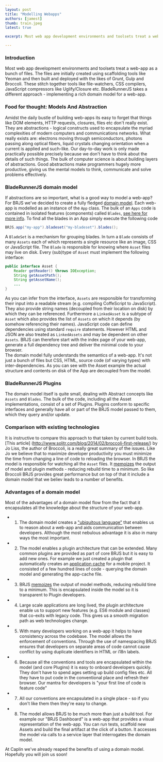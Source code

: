 ```yaml
---
layout: post
title: "Modelling Webapps"
authors: [jamest]
thumb: train.jpeg
latest: true

excerpt: Most web app development environments and toolsets treat a web-app as a bunch of files. The files are initially created using scaffolding tools like Yeoman and then built and deployed with the likes of Grunt, Gulp and Broccoli. These stitch together tools like file-watchers, CSS compilers, JavaScript compressors like Uglify/Closure etc. BladeRunnerJS takes a radically different approach - implementing a rich domain model for a web-app. Find out why?

---
```


### Introduction
Most web app development environments and toolsets treat a web-app as a bunch of files. The files are initially 
created using scaffolding tools like Yeoman and then built and deployed with the likes of Grunt, Gulp and Broccoli. 
These stitch together tools like file-watchers, CSS compilers, JavaScript compressors like Uglify/Closure etc. 
BladeRunnerJS takes a different approach - implementing a rich domain model for a web-app. 


### Food for thought: Models And Abstraction
Amidst the daily bustle of building web-apps its easy to forget that things like DOM elements, HTTP requests, closures, files etc
don't really exist. They are abstractions - logical constructs used to encapsulate the myriad complexities of modern computers
and communications networks. What really exists are: electrons moving through semiconductors, photons passing along optical 
fibers, liquid crystals changing orientation when a current is applied and such-like. 
Our day-to-day work is only made practically possible precisely because we don't have to think about the details of such things. The
bulk of computer science is about building layers of abstractions. Good abstractions make programmers hugely more productive, giving
us the mental models to think, communicate and solve problems effectively. 

### BladeRunnerJS domain model
If abstractions are so important, what is a good way to model a web-app? For BRJS we've decided to create a fully fledged 
[domain model](http://en.wikipedia.org/wiki/Domain_model). Each web-app is modelled as an instance of the ```App``` class. The bulk of an ```Apps```
code is contained in isolated features (components) called ``Blades``, [see here for more info](http://bladerunnerjs.org/docs/concepts/blades/).
To find all the blades in an App simply execute the following code

```java
BRJS.app("my-app").bladeset("my-bladeset").blades();
```

A ```BladeSet``` is a mechanism for grouping blades. In turn a ```Blade``` consists of many ```Assets``` each of which represents a single resource like an image, CSS or JavaScript file.
The ```Blade``` is responsible for knowing where ```Asset``` files may live on disk. Every (sub)type of ```Asset``` must implement the following interface: 

```java
public interface Asset {
	Reader getReader() throws IOException;
	String getAssetPath();
	String getAssetName();
	...
}
```
As you can infer from the interface, ```Assets``` are responsible for transforming their input into a readable stream (e.g. compiling CoffeScript to JavaScript). 
They also provide string names (decoupled from their location on disk) by which they can be referenced. Furthermore a ```LinkedAsset``` is a subtype 
of ```Asset``` which also provides the list of ```Assets``` on which it depends (by somehow referencing their names).  JavaScript code can define dependencies using 
standard ```require``` statements. However HTML and JSON are also treated as ```LinkedAssets``` and may be dependent on other ```Assets```. BRJS can therefore
start with the index page of your web-app, generate a full dependency tree and deliver the minimal code to your browser.            
The domain model fully understands the semantics of a web-app. It's not just a bunch of files but CSS, HTML, source code (of varying types) with inter-dependencies.
As you can see with the Asset example the actual structure and contents on disk of the App are decoupled from the model.

### BladeRunnerJS Plugins
The domain model itself is quite small, dealing with Abstract concepts like ```Assets``` and ```Blades```. The bulk of the code, including all the Asset implementations, consist of a set of Plugins.
Plugins conform to specific interfaces and generally have all or part of the BRJS model passed to them, which they query and/or update. 

### Comparison with existing technologies
It is instructive to compare this approach to that taken by current build tools. [This article]
(http://www.solitr.com/blog/2014/02/broccoli-first-release/) by Jo Liss, the author of Broccoli, is a really great summary of the issues. 
Like Jo we believe that to maximize developer productivity you must minimize the time from changing a line of code to reloading the browser. In BRJS
the model is responsible for watching all the ```Asset``` files. It [memoizes](http://en.wikipedia.org/wiki/Memoization) the output of model and plugin methods - reducing rebuild time to a minimum. 
So like Broccoli BRJS provides great performance but on top of that it include a domain model that we believ leads to a number of benefits. 

### Advantages of a domain model
Most of the advantages of a domain model flow from the fact that it encapsulates all the knowledge about the structure of your web-app. 

* 1. The domain model creates a ["ubiquitous language"](http://www.peoplematter.com/blog/domain-driven-design-importance-ubiquitous-language) that enables us 
to reason about a web-app and aids communication between developers. Although the most nebulous advantage it is also in many ways the most important.
* 2. The model enables a plugin architecture that can be extended. Many common plugins are provided as part of core BRJS but it is easy to add new ones.
For example we just created a plugin that automatically creates an [application cache](http://www.html5rocks.com/en/tutorials/appcache/beginner/) for a mobile project. It consisted of a few hundred lines of code - querying the domain model and generating the app-cache file.  
* 3. BRJS [memoizes](http://en.wikipedia.org/wiki/Memoization) the output of model methods, reducing rebuild time to a minimum. This is encapsulated
inside the model so it is transparent to Plugin developers. 
* 4. Large scale applications are long lived, the plugin architecture enable us to support new features (e.g. ES6 module and classes)
that co-exits with legacy code. This gives us a smooth migration path as web technologies change.
* 5. With many developers working on a web-app it helps to have consistency across the codebase. The model allows the enforcement
of conventions. Through the use of namespacing BRJS ensures that developers on separate areas of code cannot cause conflict by using
duplicate identifiers in HTML or i18n labels.  
* 6. Because all the conventions and tools are encapsulated within the model (and core Plugins) it is easy to onboard developers quickly. They don't have to spend
ages setting up build config files etc. All they have to put code in the conventional place and refresh their browser. Our mantra for developers is "your first line of code is feature code"  
* 7. All our conventions are encapsulated in a single place - so if you don't like them then they're easy to change. 
* 8. The model allows BRJS to be much more than just a build tool.  For example our "BRJS Dashboard" is a web-app that provides a visual
representation of the web-app. You can run tests, scaffold new Assets and build the final artifact at the click of a button. It accesses
the model via calls to a service layer that interrogates the domain model.

 At Caplin we've already reaped the benefits of using a domain model. Hopefully you will join us soon!  

